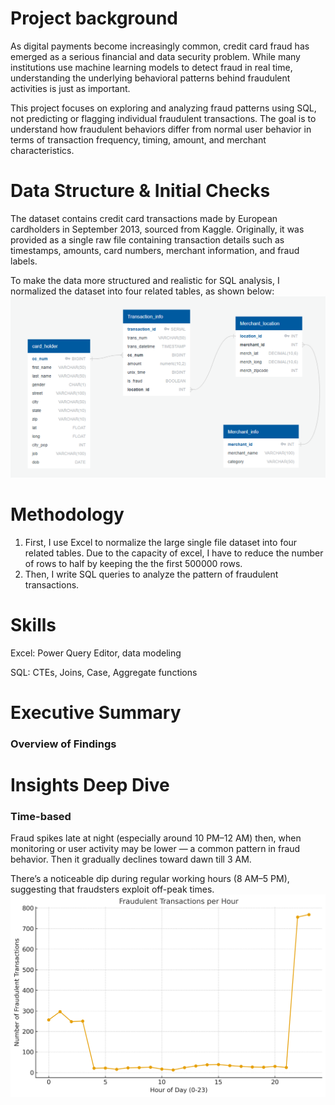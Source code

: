 # Project background
As digital payments become increasingly common, credit card fraud has emerged as a serious financial and data security problem.
While many institutions use machine learning models to detect fraud in real time, understanding the underlying behavioral patterns behind fraudulent activities is just as important.

This project focuses on exploring and analyzing fraud patterns using SQL, not predicting or flagging individual fraudulent transactions.
The goal is to understand how fraudulent behaviors differ from normal user behavior in terms of transaction frequency, timing, amount, and merchant characteristics.
# Data Structure & Initial Checks
The dataset contains credit card transactions made by European cardholders in September 2013, sourced from Kaggle. 
Originally, it was provided as a single raw file containing transaction details such as timestamps, amounts, card numbers, merchant information, and fraud labels.

To make the data more structured and realistic for SQL analysis, I normalized the dataset into four related tables, as shown below:
![link](Images/ERD.png)
# Methodology 
1. First, I use Excel to normalize the large single file dataset into four related tables. Due to the capacity of excel, I have to reduce the number of rows to half by keeping the the first 500000 rows.
2. Then, I write SQL queries to analyze the pattern of fraudulent transactions.
# Skills
Excel: Power Query Editor, data modeling

SQL: CTEs, Joins, Case, Aggregate functions
# Executive Summary
### Overview of Findings

# Insights Deep Dive
### Time-based
Fraud spikes late at night (especially around 10 PM–12 AM) then, when monitoring or user activity may be lower — a common pattern in fraud behavior. Then it gradually declines toward dawn till 3 AM.

There’s a noticeable dip during regular working hours (8 AM–5 PM), suggesting that fraudsters exploit off-peak times.
![link](Images/Fraudulent_Transactions_per_Hour.png)
